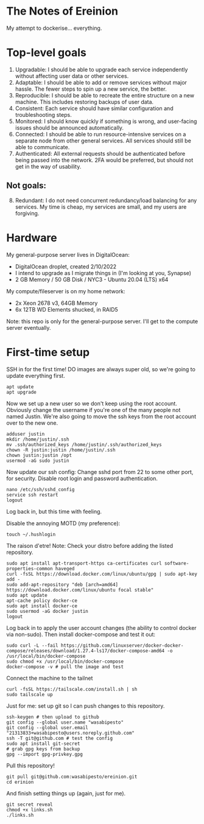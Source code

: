 # The Notes of Ereinion
My attempt to dockerise... everything.

# Top-level goals
1. Upgradable: I should be able to upgrade each service independently without affecting user data or other services.
2. Adaptable: I should be able to add or remove services without major hassle. The fewer steps to spin up a new service, the better.
3. Reproducible: I should be able to recreate the entire structure on a new machine. This includes restoring backups of user data.
4. Consistent: Each service should have similar configuration and troubleshooting steps.
5. Monitored: I should know quickly if something is wrong, and user-facing issues should be announced automatically.
6. Connected: I should be able to run resource-intensive services on a separate node from other general services. All services should still be able to communicate.
7. Authenticated: All external requests should be authenticated before being passed into the network. 2FA would be preferred, but should not get in the way of usability.

## Not goals:
8. Redundant: I do not need concurrent redundancy/load balancing for any services. My time is cheap, my services are small, and my users are forgiving.

# Hardware
My general-purpose server lives in DigitalOcean:
- DigitalOcean droplet, created 2/10/2022
- I intend to upgrade as I migrate things in (I'm looking at you, Synapse)
- 2 GB Memory / 50 GB Disk / NYC3 - Ubuntu 20.04 (LTS) x64

My compute/fileserver is on my home network:
- 2x Xeon 2678 v3, 64GB Memory
- 6x 12TB WD Elements shucked, in RAID5

Note: this repo is only for the general-purpose server. I'll get to the compute server eventually.

# First-time setup
SSH in for the first time! DO images are always super old, so we're going to update everything first.

	apt update
	apt upgrade

Now we set up a new user so we don't keep using the root account. Obviously change the username if you're one of the many people not named Justin. We're also going to move the ssh keys from the root account over to the new one.

	adduser justin
	mkdir /home/justin/.ssh
	mv .ssh/authorized_keys /home/justin/.ssh/authorized_keys
	chown -R justin:justin /home/justin/.ssh
	chown justin:justin /opt
	usermod -aG sudo justin

Now update our ssh config: Change sshd port from 22 to some other port, for security. Disable root login and password authentication.

	nano /etc/ssh/sshd_config
	service ssh restart
	logout

Log back in, but this time with feeling.

Disable the annoying MOTD (my preference):

	touch ~/.hushlogin

The raison d'etre! Note: Check your distro before adding the listed repository.

	sudo apt install apt-transport-https ca-certificates curl software-properties-common haveged
	curl -fsSL https://download.docker.com/linux/ubuntu/gpg | sudo apt-key add -
	sudo add-apt-repository "deb [arch=amd64] https://download.docker.com/linux/ubuntu focal stable"
	sudo apt update
	apt-cache policy docker-ce
	sudo apt install docker-ce
	sudo usermod -aG docker justin
	logout

Log back in to apply the user account changes (the ability to control docker via non-sudo). Then install docker-compose and test it out:

	sudo curl -L --fail https://github.com/linuxserver/docker-docker-compose/releases/download/1.27.4-ls17/docker-compose-amd64 -o /usr/local/bin/docker-compose
	sudo chmod +x /usr/local/bin/docker-compose
	docker-compose -v # pull the image and test

Connect the machine to the tailnet

	curl -fsSL https://tailscale.com/install.sh | sh
	sudo tailscale up

Just for me: set up git so I can push changes to this repository.

	ssh-keygen # then upload to github
	git config --global user.name "wasabipesto"
	git config --global user.email "21313833+wasabipesto@users.noreply.github.com"
	ssh -T git@github.com # test the config
	sudo apt install git-secret
	# grab gpg keys from backup
	gpg --import gpg-privkey.gpg

Pull this repository!

	git pull git@github.com:wasabipesto/ereinion.git
	cd erinion

And finish setting things up (again, just for me).

	git secret reveal
	chmod +x links.sh
	./links.sh
